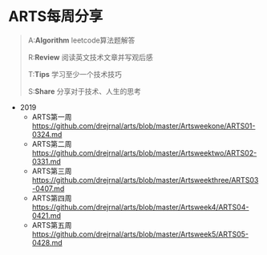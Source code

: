 # ARTS每周分享
>A:**Algorithm** leetcode算法题解答
>
>R:**Review** 阅读英文技术文章并写观后感
>
>T:**Tips** 学习至少一个技术技巧
>
>S:**Share** 分享对于技术、人生的思考

* 2019
  * ARTS第一周 https://github.com/drejrnal/arts/blob/master/Artsweekone/ARTS01-0324.md
  * ARTS第二周 https://github.com/drejrnal/arts/blob/master/Artsweektwo/ARTS02-0331.md
  * ARTS第三周 https://github.com/drejrnal/arts/blob/master/Artsweekthree/ARTS03-0407.md
  * ARTS第四周 https://github.com/drejrnal/arts/blob/master/Artsweek4/ARTS04-0421.md
  * ARTS第五周 https://github.com/drejrnal/arts/blob/master/Artsweek5/ARTS05-0428.md

